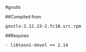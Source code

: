 #gnutls

##Compiled from
<pre>gnutls-2.12.23-2.fc18.src.rpm</pre>

##Requires
<pre>
- libtasn1-devel >= 2.14
</pre>
